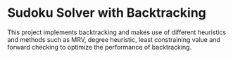 # Sudoku Solver with Backtracking

This project implements backtracking and makes use of different heuristics and methods such as MRV, degree heuristic, least constraining value and forward checking to optimize the performance of backtracking.

